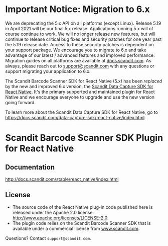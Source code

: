 # Important Notice: Migration to 6.x

We are deprecating the 5.x API on all platforms (except Linux). Release 5.19 in April 2021 will be our final 5.x release. Applications running 5.x will of course continue to work. We will no longer release new features, but will continue to release critical bug fixes and security patches for one year past the 5.19 release date. Access to these security patches is dependent on your support package. We encourage you to migrate to 6.x and take advantage of our latest / advanced features and improved performance. Migration guides on all platforms are available at [docs.scandit.com](docs.scandit.com). As always, please reach out to support@scandit.com with any questions or support migrating your application to 6.x.

The Scandit Barcode Scanner SDK for React Native (5.x) has been _replaced_ by the new and improved 6.x version, the [Scandit Data Capture SDK for React Native](https://docs.scandit.com/data-capture-sdk/react-native/index.html). It's the primary supported and maintained plugin for React Native and we encourage everyone to upgrade and use the new version going forward.

To learn more about the Scandit Data Capture SDK for React Native, go to https://docs.scandit.com/data-capture-sdk/react-native/index.html.

# Scandit Barcode Scanner SDK Plugin for React Native

## Documentation
http://docs.scandit.com/stable/react_native/index.html

## License
* The source code of the React Native plug-in code published here is released under the Apache 2.0 license: http://www.apache.org/licenses/LICENSE-2.0.
* The plugin code relies on the Scandit Barcode Scanner SDK that is available under a commercial license from www.scandit.com.

Questions? Contact `support@scandit.com`.
